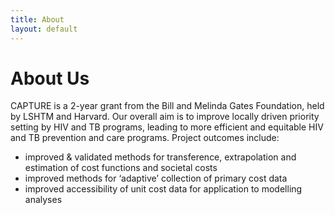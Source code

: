 ```yaml
---
title: About
layout: default
---
```


# About Us

CAPTURE is a 2-year grant from the Bill and Melinda Gates Foundation, held by LSHTM and Harvard. Our overall aim is to improve locally driven priority setting by HIV and TB programs, leading to more efficient and equitable HIV and TB prevention and care programs.
Project outcomes include:
* improved & validated methods for transference, extrapolation and estimation of cost functions and societal costs
* improved methods for ‘adaptive’ collection of primary cost data
* improved accessibility of unit cost data for application to modelling analyses
